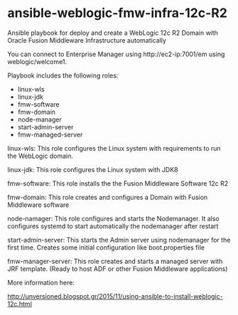 # ansible-weblogic-fmw-infra-12c-R2
Ansible playbook for deploy and create a WebLogic 12c R2 Domain with Oracle Fusion Middleware Infrastructure automatically

You can connect to Enterprise Manager using http://ec2-ip:7001/em using weblogic/welcome1.

Playbook includes the following roles:
- linux-wls
- linux-jdk
- fmw-software
- fmw-domain
- node-manager
- start-admin-server
- fmw-managed-server

linux-wls:
This role configures the Linux system with requirements to run the WebLogic domain.

linux-jdk:
This role configures the Linux system with JDK8

fmw-software:
This role installs the the Fusion Middleware Software 12c R2

fmw-domain:
This role creates and configures a Domain with Fusion Middleware software

node-namager:
This role configures and starts the Nodemanager. It also configures systemd to start automatically the nodemanager after restart

start-admin-server:
This starts the Admin server using nodemanager for the first time. Creates some initial configuration like boot.properties file

fmw-manager-server:
This role creates and starts a managed server with JRF template. (Ready to host ADF or other Fusion Middleware applications)

More information here:

http://unversioned.blogspot.gr/2015/11/using-ansible-to-install-weblogic-12c.html
